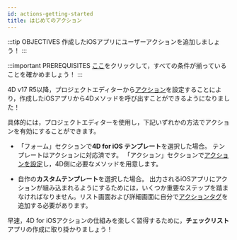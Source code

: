 ```yaml
---
id: actions-getting-started
title: はじめてのアクション
---
```


:::tip OBJECTIVES 作成したiOSアプリにユーザーアクションを追加しましょう！ :::

:::important PREREQUISITES [ここ](prerequisites.html)をクリックして，すべての条件が揃っていることを確かめましょう！ :::

4D v17 R5以降，プロジェクトエディターから[アクション](actions.html)を設定することにより，作成したiOSアプリから4Dメソッドを呼び出すことができるようになりました！

具体的には，プロジェクトエディターを使用し，下記いずれかの方法でアクションを有効にすることができます。

* 「フォーム」セクションで**4D for iOS テンプレート**を選択した場合。 テンプレートはアクションに対応済です。 「アクション」セクションで[アクションを設定](define-first-action.html)し，4D側に必要なメソッドを用意します。

* 自作の**カスタムテンプレート**を選択した場合。 出力されるiOSアプリにアクションが組み込まれるようにするためには，いくつか重要なステップを踏まなければなりません。リスト画面および詳細画面に自分で[アクションタグ](action-custom-template.html)を追加する必要があります。

早速，4D for iOSアクションの仕組みを楽しく習得するために，**チェックリスト**アプリの作成に取り掛かりましょう！